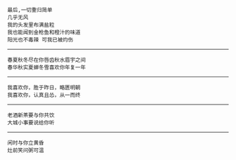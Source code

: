     最后,一切重归简单
    几乎无风
    我的头发里布满盐粒
    我也能闻到金枪鱼和橙汁的味道
    阳光也不毒辣 可我已被灼伤
---     
    春夏秋冬尽在你唇齿秋水眉宇之间
    春华秋实夏蝉冬雪喜欢你年复一年
---
    我喜欢你，胜于昨日，略匮明朝
    我喜欢你，认真且怂，从一而终
---
    老酒新茶要与你共饮
    大城小事要说给你听
---
    闲时与你立黄昏
    灶前笑问粥可温